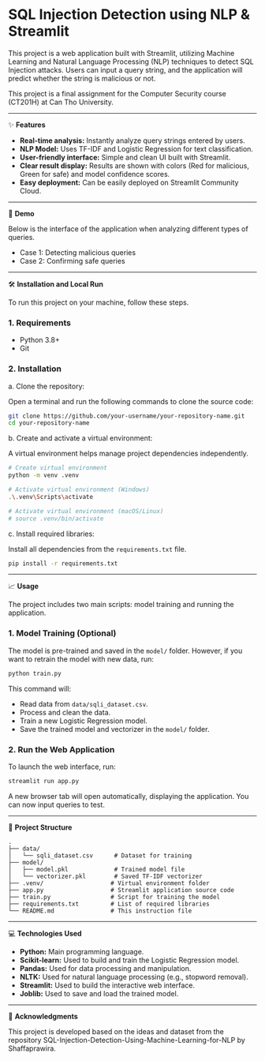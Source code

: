 # SQL Injection Detection using NLP & Streamlit

This project is a web application built with Streamlit, utilizing Machine Learning and Natural Language Processing (NLP) techniques to detect SQL Injection attacks. Users can input a query string, and the application will predict whether the string is malicious or not.

This project is a final assignment for the Computer Security course (CT201H) at Can Tho University.

---

✨ **Features**

- **Real-time analysis:** Instantly analyze query strings entered by users.
- **NLP Model:** Uses TF-IDF and Logistic Regression for text classification.
- **User-friendly interface:** Simple and clean UI built with Streamlit.
- **Clear result display:** Results are shown with colors (Red for malicious, Green for safe) and model confidence scores.
- **Easy deployment:** Can be easily deployed on Streamlit Community Cloud.

---

🚀 **Demo**

Below is the interface of the application when analyzing different types of queries.

- Case 1: Detecting malicious queries
- Case 2: Confirming safe queries

---

🛠️ **Installation and Local Run**

To run this project on your machine, follow these steps.

### 1. Requirements

- Python 3.8+
- Git

### 2. Installation

a. Clone the repository:

Open a terminal and run the following commands to clone the source code:

```bash
git clone https://github.com/your-username/your-repository-name.git
cd your-repository-name
```

b. Create and activate a virtual environment:

A virtual environment helps manage project dependencies independently.

```bash
# Create virtual environment
python -m venv .venv

# Activate virtual environment (Windows)
.\.venv\Scripts\activate

# Activate virtual environment (macOS/Linux)
# source .venv/bin/activate
```

c. Install required libraries:

Install all dependencies from the `requirements.txt` file.

```bash
pip install -r requirements.txt
```

---

📈 **Usage**

The project includes two main scripts: model training and running the application.

### 1. Model Training (Optional)

The model is pre-trained and saved in the `model/` folder. However, if you want to retrain the model with new data, run:

```bash
python train.py
```

This command will:

- Read data from `data/sqli_dataset.csv`.
- Process and clean the data.
- Train a new Logistic Regression model.
- Save the trained model and vectorizer in the `model/` folder.

### 2. Run the Web Application

To launch the web interface, run:

```bash
streamlit run app.py
```

A new browser tab will open automatically, displaying the application. You can now input queries to test.

---

📂 **Project Structure**

```
.
├── data/
│   └── sqli_dataset.csv      # Dataset for training
├── model/
│   ├── model.pkl             # Trained model file
│   └── vectorizer.pkl        # Saved TF-IDF vectorizer
├── .venv/                   # Virtual environment folder
├── app.py                   # Streamlit application source code
├── train.py                 # Script for training the model
├── requirements.txt         # List of required libraries
└── README.md                # This instruction file
```

---

💻 **Technologies Used**

- **Python:** Main programming language.
- **Scikit-learn:** Used to build and train the Logistic Regression model.
- **Pandas:** Used for data processing and manipulation.
- **NLTK:** Used for natural language processing (e.g., stopword removal).
- **Streamlit:** Used to build the interactive web interface.
- **Joblib:** Used to save and load the trained model.

---

🙏 **Acknowledgments**

This project is developed based on the ideas and dataset from the repository SQL-Injection-Detection-Using-Machine-Learning-for-NLP by Shaffaprawira.
